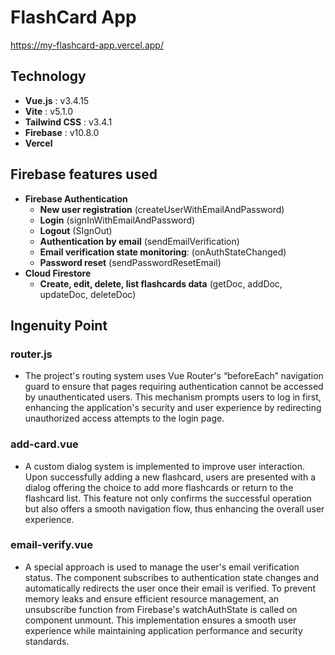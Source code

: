 # FlashCard App

https://my-flashcard-app.vercel.app/

## Technology

- **Vue.js** : v3.4.15
- **Vite** : v5.1.0
- **Tailwind CSS** : v3.4.1
- **Firebase** : v10.8.0
- **Vercel**

## Firebase features used

- **Firebase Authentication**
  - **New user registration** (createUserWithEmailAndPassword)
  - **Login** (signInWithEmailAndPassword)
  - **Logout** (SIgnOut)
  - **Authentication by email** (sendEmailVerification)
  - **Email verification state monitoring**: (onAuthStateChanged)
  - **Password reset** (sendPasswordResetEmail)
- **Cloud Firestore**
  - **Create, edit, delete, list flashcards data** (getDoc, addDoc, updateDoc, deleteDoc)

## Ingenuity Point

### router.js

- The project's routing system uses Vue Router's “beforeEach” navigation guard to ensure that pages requiring authentication cannot be accessed by unauthenticated users. This mechanism prompts users to log in first, enhancing the application's security and user experience by redirecting unauthorized access attempts to the login page.

### add-card.vue

- A custom dialog system is implemented to improve user interaction. Upon successfully adding a new flashcard, users are presented with a dialog offering the choice to add more flashcards or return to the flashcard list. This feature not only confirms the successful operation but also offers a smooth navigation flow, thus enhancing the overall user experience.

### email-verify.vue

- A special approach is used to manage the user's email verification status. The component subscribes to authentication state changes and automatically redirects the user once their email is verified. To prevent memory leaks and ensure efficient resource management, an unsubscribe function from Firebase's watchAuthState is called on component unmount. This implementation ensures a smooth user experience while maintaining application performance and security standards.

